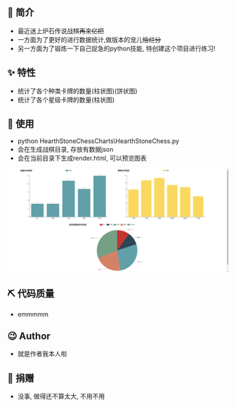 ## 📣 简介

* 最近迷上炉石传说战棋~~再来亿把~~
* 一方面为了更好的进行数据统计,做版本的宠儿~~恰烂分~~
* 另一方面为了锻炼一下自己捉急的python技能, 特创建这个项目进行练习!

## ✨ 特性

* 统计了各个种类卡牌的数量(柱状图)(饼状图)
* 统计了各个星级卡牌的数量(柱状图)

## 📝 使用
* python HearthStoneChessCharts\HearthStoneChess.py
* 会在生成战棋目录, 存放有数据json
* 会在当前目录下生成render.html, 可以预览图表

![Image text](https://github.com/ddpopbb3/HearthStoneChessCharts/blob/master/img-folder/20191116015524.png)

## ⛏ 代码质量
* emmmmm

## 😉 Author
* 就是作者我本人啦

## 💌 捐赠
* 没事, 做得还不算太大, 不用不用
